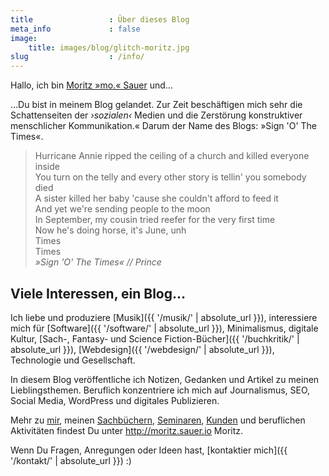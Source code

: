 ```yaml
---
title                 : Über dieses Blog
meta_info             : false
image:
    title: images/blog/glitch-moritz.jpg
slug                  : /info/
---
```

Hallo, ich bin <a href="http://moritz.sauer.io/">Moritz »mo.« Sauer</a> und…

…Du bist in meinem Blog gelandet. Zur Zeit beschäftigen mich sehr die Schattenseiten der _›sozialen‹_ Medien und die Zerstörung konstruktiver menschlicher Kommunikation.« Darum der Name des Blogs: »Sign 'O' The Times«.

> Hurricane Annie ripped the ceiling of a church and killed everyone inside  
You turn on the telly and every other story is tellin' you somebody died  
A sister killed her baby 'cause she couldn't afford to feed it  
And yet we're sending people to the moon  
In September, my cousin tried reefer for the very first time  
Now he's doing horse, it's June, unh  
Times  
Times  
<cite>»Sign 'O' The Times« // Prince</cite>

## Viele Interessen, ein Blog…

Ich liebe und produziere [Musik]({{ '/musik/' | absolute_url }}), interessiere mich für [Software]({{ '/software/' | absolute_url }}), Minimalismus, digitale Kultur, [Sach-, Fantasy- und Science Fiction-Bücher]({{ '/buchkritik/' | absolute_url }}), [Webdesign]({{ '/webdesign/' | absolute_url }}), Technologie und Gesellschaft.

In diesem Blog veröffentliche ich Notizen, Gedanken und Artikel zu meinen Lieblingsthemen. Beruflich konzentriere ich mich auf Journalismus, SEO, Social Media, WordPress und digitales Publizieren.

Mehr zu [mir](http://moritz.sauer.io/biografie/), meinen [Sachbüchern](http://moritz.sauer.io/buecher/), [Seminaren](http://moritz.sauer.io/seminare/), [Kunden](http://moritz.sauer.io/kunden/) und beruflichen Aktivitäten findest Du unter <http://moritz.sauer.io> Moritz.

Wenn Du Fragen, Anregungen oder Ideen hast, [kontaktier mich]({{ '/kontakt/' | absolute_url }}) :)